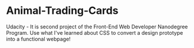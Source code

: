 # Animal-Trading-Cards
Udacity - It is second project of the Front-End Web Developer Nanodegree Program. Use what I've learned about CSS to convert a design prototype into a functional webpage!
